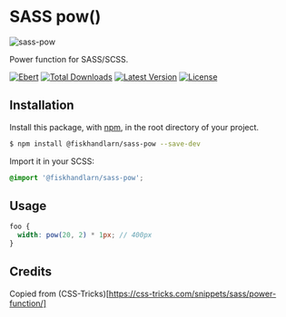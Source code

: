 # SASS pow()

![sass-pow]()

Power function for SASS/SCSS.

[![Ebert](https://ebertapp.io/github/fiskhandlarn/sass-pow.svg)](https://ebertapp.io/github/fiskhandlarn/sass-pow)
[![Total Downloads](https://img.shields.io/npm/dt/@fiskhandlarn/sass-pow.svg)](https://www.npmjs.com/package/@fiskhandlarn/sass-pow)
[![Latest Version](https://img.shields.io/npm/v/@fiskhandlarn/sass-pow.svg)](https://www.npmjs.com/package/@fiskhandlarn/sass-pow?activeTab=versions)
[![License](https://img.shields.io/npm/l/@fiskhandlarn/sass-pow.svg)](https://www.npmjs.com/package/@fiskhandlarn/sass-pow)

## Installation

Install this package, with [npm](https://www.npmjs.com/), in the root directory of your project.

```bash
$ npm install @fiskhandlarn/sass-pow --save-dev
```

Import it in your SCSS:

```scss
@import '@fiskhandlarn/sass-pow';
```

## Usage

```scss
foo {
  width: pow(20, 2) * 1px; // 400px
}
```

## Credits

Copied from (CSS-Tricks)[https://css-tricks.com/snippets/sass/power-function/]
